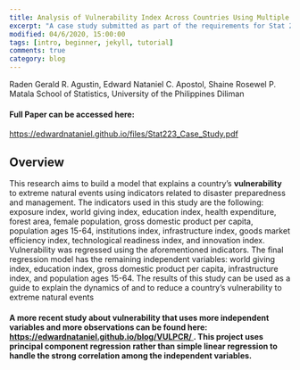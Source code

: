 ```yaml
---
title: Analysis of Vulnerability Index Across Countries Using Multiple Linear Regression
excerpt: "A case study submitted as part of the requirements for Stat 223: Applied Regression Analysis."
modified: 04/6/2020, 15:00:00
tags: [intro, beginner, jekyll, tutorial]
comments: true
category: blog
---
```

Raden Gerald R. Agustin, Edward Nataniel C. Apostol, Shaine Rosewel P. Matala
School of Statistics, University of the Philippines Diliman

#### Full Paper can be accessed here:
<a href="https://edwardnataniel.github.io/files/Stat223_Case_Study.pdf"> https://edwardnataniel.github.io/files/Stat223_Case_Study.pdf </a>

## Overview
This research aims to build a model that explains a country’s **vulnerability** to extreme natural events using indicators related to disaster preparedness and management. The indicators used in this study are the following: exposure index, world giving index, education index, health expenditure, forest area, female population, gross domestic product per capita, population ages 15-64, institutions index, infrastructure index, goods market efficiency index, technological readiness index, and innovation index. Vulnerability was regressed using the aforementioned indicators. The final regression model has the remaining independent variables: world giving index, education index, gross domestic product per capita, infrastructure index, and population ages 15-64. The results of this study can be used as a guide to explain the dynamics of and to reduce a country’s vulnerability to extreme natural events

#### A more recent study about vulnerability that uses more independent variables and more observations can be found here: <u><a href="https://edwardnataniel.github.io/blog/VULPCR/"> https://edwardnataniel.github.io/blog/VULPCR/ </a></u>. This project uses principal component regression rather than simple linear regression to handle the strong correlation among the independent variables.
